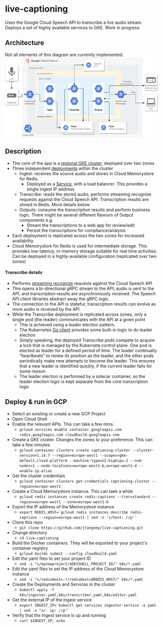 # live-captioning
Uses the Google Cloud Speech API to transcribe a live audio stream. Deploys a set of highly available services to GKE. Work in progress.

## Architecture
Not all elements of this diagram are currently implemented.
![alt text](live-captioning.png)

## Description
* The core of the app is a [regional GKE cluster](https://cloud.google.com/kubernetes-engine/docs/concepts/types-of-clusters), 
deployed over two zones
* Three independent [deployments](https://cloud.google.com/kubernetes-engine/docs/concepts/deployment) within the cluster
  * Ingest: receives the source audio and stores in Cloud Memorystore for Redis.
    * Deployed as a [Service](https://cloud.google.com/kubernetes-engine/docs/concepts/service), with a load balancer. This provides a single ingest IP address 
  * Transcribe: reads the stored audio, performs streaming recognize requests against the Cloud Speech API.
  Transcription results are stored in Redis. More details below.
  * Outputs: consume the transcription results and perform business logic. There might be several different
   flavours of Output components e.g.
     * Stream the transcriptions to a web app for review/edit
     * Persist the transcriptions for compliance/analysis
* Each deployment is replicated across the two zones for increased availability
* Cloud Memorystore for Redis is used for intermediate storage. This provides low-latency, in-memory storage
suitable for real time activities. Can be deployed in a highly-available configuration (replicated over two zones)

#### Transcribe details
* Performs [streaming recognize](https://cloud.google.com/speech-to-text/docs/basics#streaming-recognition) requests against the Cloud Speech API
* This opens a bi-directional gRPC stream to the API; audio is sent to the API, and transcription results are
asynchronously received. The Speech API client libraries abstract away the gRPC logic.
* The connection to the API is stateful; transcription results can evolve as more audio is received by the API.
* While the Transcribe deployment is replicated across zones, only a single pod (the leader) communicates with
the API at a given point
  * This is achieved using a leader election pattern.
  * The Kubernetes [Go client](https://github.com/kubernetes/client-go/tree/kubernetes-1.14.7/tools/leaderelection)
  provides some built-in logic to do leader election
  * Simply speaking, the deployed Transcribe pods compete to acquire a lock that is managed by the Kubernete control plane. 
  One pod is elected as leader for a defined period of time. The leader continually “heartbeats” to renew its position as the 
  leader, and the other pods periodically make new attempts to become the leader. This ensures that a new leader is identified quickly, 
  if the current leader fails for some reason 
  * The leader election is performed by a sidecar container, so the leader election logic is kept separate
  from the core transcription logic


## Deploy & run in GCP
* Select an existing or create a new GCP Project
* Open Cloud Shell
* Enable the relevant APIs. This can take a few mins.
  * ``gcloud services enable container.googleapis.com redis.googleapis.com cloudbuild.googleapis.com``
* Create a GKE cluster. Changes the zones to your preference. This can take a few minutes
  * ``gcloud container clusters create captioning-cluster --cluster-version=1.14.7 --region=europe-west1 --scopes=gke-default,cloud-platform --machine-type=n1-highcpu-2 --num-nodes=1 --node-locations=europe-west1-b,europe-west1-d --enable-ip-alias``
* Get the cluster credentials
  * ```gcloud container clusters get-credentials captioning-cluster --region=europe-west1```
* Create a Cloud Memorystore instance. This can taek a while
  * ```gcloud redis instances create redis-captions --tier=standard --region=europe-west1 --zone=europe-west1-b```
* Export the IP address of the Memorystore instance
  * ```export REDIS_HOST=`gcloud redis instances describe redis-captions --region=europe-west1 | sed -n 's/host: //p'` ```
* Clone this repo
  * ```git clone https://github.com/jtangney/live-captioning.git```
* Change directory
  * ```cd live-captioning```
* Build the Docker containers. They will be exported to your project's container registry
  * ```gcloud builds submit --config cloudbuild.yaml```
* Edit the yaml files to set your project ID
  * ```sed -i "s/mynewproject/$DEVSHELL_PROJECT_ID/" k8s/*.yaml```
* Edit the yaml files to set the IP address of the Cloud Memorystore instance
  * ```sed -i "s/redisHost=.*/redisHost=$REDIS_HOST/" k8s/*.yaml```
* Create the Deployments and Services in the cluster
  * ```kubectl apply -f k8s/ingestor.yaml,k8s/transcriber.yaml,k8s/editor.yaml```
* Get the external IP of the Ingest service
  * ```export INGEST_IP=`kubectl get services ingestor-service -o yaml | sed -n "s/- ip: //p"` ```
* Verify that the Ingest service is up and running
  * ```curl $INGEST_IP; echo```
